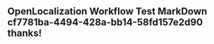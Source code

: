 <properties
ms.topic="hero-topic"
ms.test1="hero-topic"
ms.test2="test"/>

## OpenLocalization Workflow Test MarkDown cf7781ba-4494-428a-bb14-58fd157e2d90 thanks!
